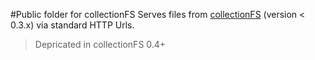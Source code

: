 #Public folder for collectionFS
Serves files from [collectionFS](https://github.com/raix/Meteor-CollectionFS) (version < 0.3.x)  via standard HTTP Urls.

> Depricated in collectionFS 0.4+ 
